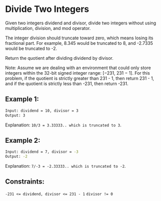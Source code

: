 # Divide Two Integers

Given two integers dividend and divisor, divide two integers without using multiplication, division, and mod operator.

The integer division should truncate toward zero, which means losing its fractional part. For example, 8.345 would be truncated to 8, and -2.7335 would be truncated to -2.

Return the quotient after dividing dividend by divisor.

Note: Assume we are dealing with an environment that could only store integers within the 32-bit signed integer range: [−231, 231 − 1]. For this problem, if the quotient is strictly greater than 231 - 1, then return 231 - 1, and if the quotient is strictly less than -231, then return -231.

## Example 1:

```bash
Input: dividend = 10, divisor = 3
Output: 3
```

Explanation: `10/3 = 3.33333.. which is truncated to 3`.

## Example 2:

```bash
Input: dividend = 7, divisor = -3
Output: -2
```

Explanation: `7/-3 = -2.33333.. which is truncated to -2`.

## Constraints:

`-231 <= dividend, divisor <= 231 - 1`
`divisor != 0`
